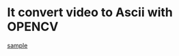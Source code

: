# It convert video to Ascii with OPENCV

[sample](https://github.com/user-attachments/assets/d725336e-0715-4201-9c9f-e1dc3f8cb9fb)
